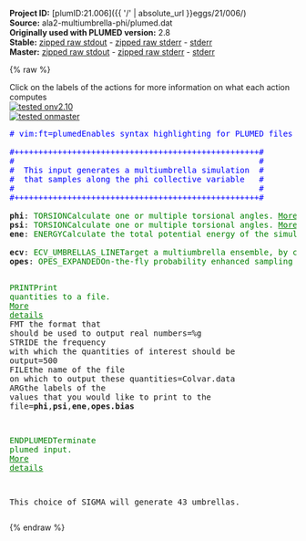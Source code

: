 **Project ID:** [plumID:21.006]({{ '/' | absolute_url }}eggs/21/006/)  
**Source:** ala2-multiumbrella-phi/plumed.dat  
**Originally used with PLUMED version:** 2.8  
**Stable:** [zipped raw stdout](plumed.dat.plumed.stdout.txt.zip) - [zipped raw stderr](plumed.dat.plumed.stderr.txt.zip) - [stderr](plumed.dat.plumed.stderr)  
**Master:** [zipped raw stdout](plumed.dat.plumed_master.stdout.txt.zip) - [zipped raw stderr](plumed.dat.plumed_master.stderr.txt.zip) - [stderr](plumed.dat.plumed_master.stderr)  

{% raw %}
<div class="plumedpreheader">
<div class="headerInfo" id="value_details_data/ala2-multiumbrella-phi/plumed.dat"> Click on the labels of the actions for more information on what each action computes </div>
<div class="containerBadge">
<div class="headerBadge"><a href="plumed.dat.plumed.stderr"><img src="https://img.shields.io/badge/v2.10-passing-green.svg" alt="tested onv2.10" /></a></div>
<div class="headerBadge"><a href="plumed.dat.plumed_master.stderr"><img src="https://img.shields.io/badge/master-passing-green.svg" alt="tested onmaster" /></a></div>
</div>
</div>
<pre class="plumedlisting">
<span class="plumedtooltip" style="color:blue"># vim:ft=plumed<span class="right">Enables syntax highlighting for PLUMED files in vim. See <a href="https://www.plumed.org/doc-master/user-doc/html/vim">here for more details. </a><i></i></span></span>
<br/><span style="color:blue" class="comment">#+++++++++++++++++++++++++++++++++++++++++++++++++++#</span>
<span style="color:blue" class="comment">#                                                   #</span>
<span style="color:blue" class="comment">#  This input generates a multiumbrella simulation  #</span>
<span style="color:blue" class="comment">#  that samples along the phi collective variable   #</span>
<span style="color:blue" class="comment">#                                                   #</span>
<span style="color:blue" class="comment">#+++++++++++++++++++++++++++++++++++++++++++++++++++#</span>
<br/><b name="data/ala2-multiumbrella-phi/plumed.datphi" onclick='showPath("data/ala2-multiumbrella-phi/plumed.dat","data/ala2-multiumbrella-phi/plumed.datphi","data/ala2-multiumbrella-phi/plumed.datphi","brown")'>phi</b>: <span class="plumedtooltip" style="color:green">TORSION<span class="right">Calculate one or multiple torsional angles. <a href="https://www.plumed.org/doc-master/user-doc/html/TORSION" style="color:green">More details</a><i></i></span></span> <span class="plumedtooltip">ATOMS<span class="right">the four atoms involved in the torsional angle<i></i></span></span>=5,7,9,15
<span style="display:none;" id="data/ala2-multiumbrella-phi/plumed.datphi">The TORSION action with label <b>phi</b> calculates the following quantities:<table  align="center" frame="void" width="95%" cellpadding="5%"><tr><td width="5%"><b> Quantity </b>  </td><td><b> Description </b> </td></tr><tr><td width="5%">phi.value</td><td>the TORSION involving these atoms</td></tr></table></span><b name="data/ala2-multiumbrella-phi/plumed.datpsi" onclick='showPath("data/ala2-multiumbrella-phi/plumed.dat","data/ala2-multiumbrella-phi/plumed.datpsi","data/ala2-multiumbrella-phi/plumed.datpsi","brown")'>psi</b>: <span class="plumedtooltip" style="color:green">TORSION<span class="right">Calculate one or multiple torsional angles. <a href="https://www.plumed.org/doc-master/user-doc/html/TORSION" style="color:green">More details</a><i></i></span></span> <span class="plumedtooltip">ATOMS<span class="right">the four atoms involved in the torsional angle<i></i></span></span>=7,9,15,17
<span style="display:none;" id="data/ala2-multiumbrella-phi/plumed.datpsi">The TORSION action with label <b>psi</b> calculates the following quantities:<table  align="center" frame="void" width="95%" cellpadding="5%"><tr><td width="5%"><b> Quantity </b>  </td><td><b> Description </b> </td></tr><tr><td width="5%">psi.value</td><td>the TORSION involving these atoms</td></tr></table></span><b name="data/ala2-multiumbrella-phi/plumed.datene" onclick='showPath("data/ala2-multiumbrella-phi/plumed.dat","data/ala2-multiumbrella-phi/plumed.datene","data/ala2-multiumbrella-phi/plumed.datene","brown")'>ene</b>: <span class="plumedtooltip" style="color:green">ENERGY<span class="right">Calculate the total potential energy of the simulation box. <a href="https://www.plumed.org/doc-master/user-doc/html/ENERGY" style="color:green">More details</a><i></i></span></span>
<br/><span style="display:none;" id="data/ala2-multiumbrella-phi/plumed.datene">The ENERGY action with label <b>ene</b> calculates something</span><b name="data/ala2-multiumbrella-phi/plumed.datecv" onclick='showPath("data/ala2-multiumbrella-phi/plumed.dat","data/ala2-multiumbrella-phi/plumed.datecv","data/ala2-multiumbrella-phi/plumed.datecv","brown")'>ecv</b>: <span class="plumedtooltip" style="color:green">ECV_UMBRELLAS_LINE<span class="right">Target a multiumbrella ensemble, by combining systems each with a parabolic bias potential at a different location. <a href="https://www.plumed.org/doc-master/user-doc/html/ECV_UMBRELLAS_LINE" style="color:green">More details</a><i></i></span></span> <span class="plumedtooltip">ARG<span class="right">the labels of the scalar values that are input to this action<i></i></span></span>=<b name="data/ala2-multiumbrella-phi/plumed.datphi">phi</b> <span class="plumedtooltip">CV_MIN<span class="right">the minimum of the CV range to be explored<i></i></span></span>=-pi <span class="plumedtooltip">CV_MAX<span class="right">the maximum of the CV range to be explored<i></i></span></span>=pi <span class="plumedtooltip">SIGMA<span class="right">sigma of the umbrella Gaussians<i></i></span></span>=0.15 <span class="plumedtooltip">BARRIER<span class="right">a guess of the free energy barrier to be overcome (better to stay higher than lower)<i></i></span></span>=50
<span style="display:none;" id="data/ala2-multiumbrella-phi/plumed.datecv">The ECV_UMBRELLAS_LINE action with label <b>ecv</b> calculates the following quantities:<table  align="center" frame="void" width="95%" cellpadding="5%"><tr><td width="5%"><b> Quantity </b>  </td><td><b> Description </b> </td></tr><tr><td width="5%">ecv..#!custom</td><td>the names of the output components for this action depend on the actions input file see the example inputs below for details</td></tr></table></span><b name="data/ala2-multiumbrella-phi/plumed.datopes" onclick='showPath("data/ala2-multiumbrella-phi/plumed.dat","data/ala2-multiumbrella-phi/plumed.datopes","data/ala2-multiumbrella-phi/plumed.datopes","brown")'>opes</b>: <span class="plumedtooltip" style="color:green">OPES_EXPANDED<span class="right">On-the-fly probability enhanced sampling with expanded ensembles for the target distribution. <a href="https://www.plumed.org/doc-master/user-doc/html/OPES_EXPANDED" style="color:green">More details</a><i></i></span></span> <span class="plumedtooltip">ARG<span class="right">the label of the ECVs that define the expansion<i></i></span></span>=<b name="data/ala2-multiumbrella-phi/plumed.datecv">ecv.*</b> <span class="plumedtooltip">PACE<span class="right">how often the bias is updated<i></i></span></span>=500 <span class="plumedtooltip">FILE<span class="right"> a file with the estimate of the relative Delta F for each component of the target and of the global c(t)<i></i></span></span>=DeltaFs.data <span class="plumedtooltip">STATE_WFILE<span class="right">write to this file the Delta F estimates and all the info needed to RESTART the simulation<i></i></span></span>=State.data

<span style="display:none;" id="data/ala2-multiumbrella-phi/plumed.datopes">The OPES_EXPANDED action with label <b>opes</b> calculates the following quantities:<table  align="center" frame="void" width="95%" cellpadding="5%"><tr><td width="5%"><b> Quantity </b>  </td><td><b> Description </b> </td></tr><tr><td width="5%">opes.bias</td><td>the instantaneous value of the bias potential</td></tr></table></span><span class="plumedtooltip" style="color:green">PRINT<span class="right">Print quantities to a file. <a href="https://www.plumed.org/doc-master/user-doc/html/PRINT" style="color:green">More details</a><i></i></span></span> <span class="plumedtooltip">FMT<span class="right"> the format that should be used to output real numbers<i></i></span></span>=%g <span class="plumedtooltip">STRIDE<span class="right"> the frequency with which the quantities of interest should be output<i></i></span></span>=500 <span class="plumedtooltip">FILE<span class="right">the name of the file on which to output these quantities<i></i></span></span>=Colvar.data <span class="plumedtooltip">ARG<span class="right">the labels of the values that you would like to print to the file<i></i></span></span>=<b name="data/ala2-multiumbrella-phi/plumed.datphi">phi</b>,<b name="data/ala2-multiumbrella-phi/plumed.datpsi">psi</b>,<b name="data/ala2-multiumbrella-phi/plumed.datene">ene</b>,<b name="data/ala2-multiumbrella-phi/plumed.datopes">opes.bias</b>

<span style="display:none;" id="data/ala2-multiumbrella-phi/plumed.dat">The PRINT action with label <b></b> calculates something</span><span class="plumedtooltip" style="color:green">ENDPLUMED<span class="right">Terminate plumed input. <a href="https://www.plumed.org/doc-master/user-doc/html/ENDPLUMED" style="color:green">More details</a><i></i></span></span><span style="color:blue" class="comment">

This choice of SIGMA will generate 43 umbrellas.
</span></pre>
{% endraw %}
